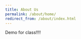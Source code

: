 ```yaml
---
title: About Us
permalink: /about/home/
redirect_from: /about/index.html
---
```


Demo for class!!!!
